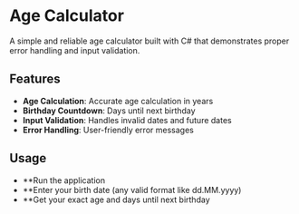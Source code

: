 # Age Calculator

A simple and reliable age calculator built with C# that demonstrates proper error handling and input validation.

## Features

- **Age Calculation**: Accurate age calculation in years
- **Birthday Countdown**: Days until next birthday
- **Input Validation**: Handles invalid dates and future dates
- **Error Handling**: User-friendly error messages

## Usage
- **Run the application
- **Enter your birth date (any valid format like dd.MM.yyyy)
- **Get your exact age and days until next birthday
